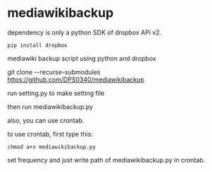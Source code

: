# mediawikibackup

dependency is only a python SDK of dropbox APi v2.

```pip install dropbox```

mediawiki backup script using python and dropbox

git clone --recurse-submodules https://github.com/DPS0340/mediawikibackup

run setting.py to make setting file

then run mediawikibackup.py

also, you can use crontab.

to use crontab, first type this:

```chmod a+x mediawikibackup.py```

set frequency and just write path of mediawikibackup.py in crontab.
